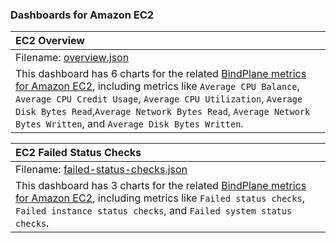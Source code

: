 ### Dashboards for Amazon EC2


|EC2 Overview|
|:------------------|
|Filename: [overview.json](overview.json)|
|This dashboard has 6 charts for the related [BindPlane metrics for Amazon EC2](https://docs.bindplane.bluemedora.com/docs/amazon-ec2), including metrics like `Average CPU Balance`, `Average CPU Credit Usage`, `Average CPU Utilization`, `Average Disk Bytes Read`,`Average Network Bytes Read`, `Average Network Bytes Written`, and `Average Disk Bytes Written`.|

|EC2 Failed Status Checks|
|:------------------|
|Filename: [failed-status-checks.json](failed-status-checks.json)|
|This dashboard has 3 charts for the related [BindPlane metrics for Amazon EC2](https://docs.bindplane.bluemedora.com/docs/amazon-ec2), including metrics like `Failed status checks`, `Failed instance status checks`, and `Failed system status checks`.|
